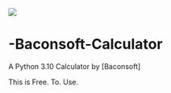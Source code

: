 ![](picasset/logo.gif)

# -Baconsoft-Calculator
A Python 3.10 Calculator by [Baconsoft]

This is Free. To. Use.
